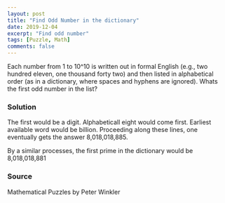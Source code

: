 ```yaml
---
layout: post
title: "Find Odd Number in the dictionary"
date: 2019-12-04
excerpt: "Find odd number"
tags: [Puzzle, Math]
comments: false
---
```

Each number from 1 to 10^10 is written out in formal English (e.g., two hundred eleven, one thousand forty two) and then listed in alphabetical order (as in a dictionary, where spaces and hyphens are ignored). Whats the first odd number in the list?

### Solution
The first would be a digit. Alphabeticall eight would come first. Earliest available word would be billion. Proceeding along these lines, one eventually gets the answer 8,018,018,885. 

By a similar processes, the first prime in the dictionary would be 8,018,018,881

### Source
Mathematical Puzzles by Peter Winkler